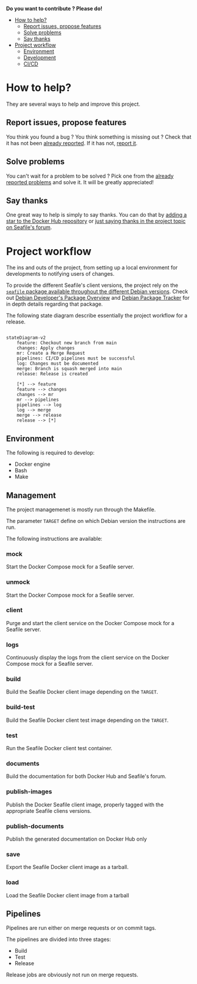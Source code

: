 **Do you want to contribute ? Please do!**

* [How to help?](#how-to-help?)
    * [Report issues, propose features](#report-issues-propose-features)
    * [Solve problems](#solve-problems)
    * [Say thanks](#say-thanks)
* [Project workflow](#project-workflow)
    * [Environment](#environment)
    * [Development](#development)
    * [CI/CD](#ci/cd)

# How to help?
They are several ways to help and improve this project.

## Report issues, propose features
You think you found a bug ? You think something is missing out ? Check that it has not been [already reported](https://gitlab.com/flrnnc-oss/docker-seafile-client/-/issues). If it has not, [report it](https://gitlab.com/flrnnc-oss/docker-seafile-client/-/issues/new?issue).

## Solve problems
You can't wait for a problem to be solved ? Pick one from the [already reported problems](https://gitlab.com/flrnnc-oss/docker-seafile-client/-/issues) and solve it. It will be greatly appreciated!

## Say thanks
One great way to help is simply to say thanks. You can do that by [adding a star to the Docker Hub repository](https://hub.docker.com/r/flrnnc/seafile-client) or [just saying thanks in the project topic on Seafile's forum](https://forum.seafile.com/t/docker-client-to-sync-files-with-containers/8573).

# Project workflow
The ins and outs of the project, from setting up a local environment for developments to notifying users of changes.

To provide the different Seafile's client versions, the project rely on the [`seafile` package available throughout the different Debian versions][packages]. Check out [Debian Developer's Package Overview][ddpo] and [Debian Package Tracker][tracker] for in depth details regarding that package. 

[packages]: https://packages.debian.org/search?keywords=seafile-cli
[ddpo]: https://qa.debian.org/developer.php?login=team%2Bseafile%40tracker.debian.org
[tracker]: https://tracker.debian.org/pkg/seafile


The following state diagram describe essentially the project workflow for a release.
```mermaid

stateDiagram-v2
    feature: Checkout new branch from main
    changes: Apply changes
    mr: Create a Merge Request
    pipelines: CI/CD pipelines must be successful
    log: Changes must be documented
    merge: Branch is squash merged into main
    release: Release is created

    [*] --> feature
    feature --> changes
    changes --> mr
    mr --> pipelines
    pipelines --> log
    log --> merge
    merge --> release
    release --> [*]
```

## Environment
The following is required to develop:
* Docker engine
* Bash
* Make

## Management

The project managemenet is mostly run through the Makefile.

The parameter `TARGET` define on which Debian version the instructions are run.

The following instructions are available:

### mock
Start the Docker Compose mock for a Seafile server.

### unmock
Start the Docker Compose mock for a Seafile server.

### client
Purge and start the client service on the Docker Compose mock for a Seafile server.

### logs
Continuously display the logs from the client service on the Docker Compose mock for a Seafile server.

### build
Build the Seafile Docker client image depending on the `TARGET`. 

### build-test
Build the Seafile Docker client test image depending on the `TARGET`.

### test
Run the Seafile Docker client test container.

### documents
Build the documentation for both Docker Hub and Seafile's forum.

### publish-images
Publish the Docker Seafile client image, properly tagged with the appropriate Seafile cliens versions.

### publish-documents
Publish the generated documentation on Docker Hub only

### save
Export the Seafile Docker client image as a tarball.

### load
Load the Seafile Docker client image from a tarball

## Pipelines

Pipelines are run either on merge requests or on commit tags.

The pipelines are divided into three stages:
* Build
* Test
* Release

Release jobs are obviously not run on merge requests.

